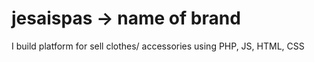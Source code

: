 # jesaispas -> name of brand
I build platform for sell clothes/ accessories using PHP, JS, HTML, CSS
